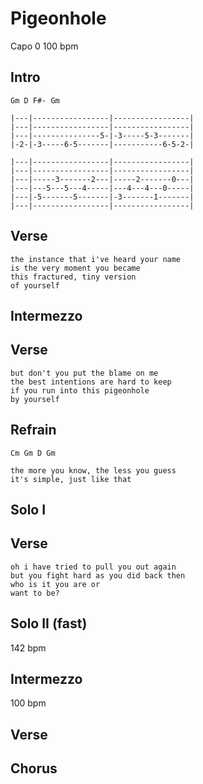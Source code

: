 # Pigeonhole

Capo 0
100 bpm

## Intro

	Gm D F#- Gm

	|---|-----------------|-----------------|
	|---|-----------------|-----------------|
	|---|---------------5-|-3-----5-3-------|
	|-2-|-3-----6-5-------|-----------6-5-2-|

	|---|-----------------|-----------------|
	|---|-----------------|-----------------|
	|---|-----3-------2---|-----2-------0---|
	|---|---5---5---4-----|---4---4---0-----|
	|---|-5-------5-------|-3-------1-------|
	|---|-----------------|-----------------|

## Verse

	the instance that i've heard your name
	is the very moment you became
	this fractured, tiny version
	of yourself

## Intermezzo

## Verse

	but don't you put the blame on me
	the best intentions are hard to keep
	if you run into this pigeonhole
	by yourself

## Refrain

	Cm Gm D Gm

	the more you know, the less you guess
	it's simple, just like that

## Solo I

## Verse

	oh i have tried to pull you out again
	but you fight hard as you did back then
	who is it you are or
	want to be?

## Solo II (fast)

142 bpm

## Intermezzo

100 bpm

## Verse

## Chorus
